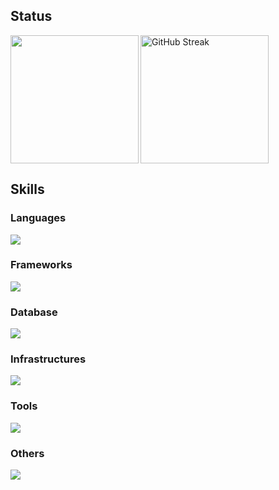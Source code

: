 <h2>Status</h2>
<a href="https://github.com/tocoteron">
  <img align="left" height="205px" src="https://github-readme-stats.vercel.app/api/top-langs/?username=Arata1202&layout=compact&langs_count=10&theme=tokyonight" />
</a>
<a href="https://git.io/streak-stats">
  <img height="205px" src="https://github-readme-streak-stats.herokuapp.com?user=Arata1202&theme=tokyonight&locale=ja" alt="GitHub Streak" />
</a>

<!-- <img alt="github stats" height="205px" src="https://github-readme-stats.vercel.app/api?username=Arata1202&theme=tokyonight&show_icons=ture" /> -->

<h2>Skills</h3>

<h3>Languages</h3>
<img src="https://skillicons.dev/icons?i=html,css,js,ts,php,dart,go,python" />

<h3>Frameworks</h3>
<img src="https://skillicons.dev/icons?i=react,next,vue,vuetify,laravel,flutter,tailwindcss" />

<h3>Database</h3>
<img src="https://skillicons.dev/icons?i=mysql,postgres,supabase" />

<h3>Infrastructures</h3>
<img src="https://skillicons.dev/icons?i=terraform,aws,gcp,docker,nginx,firebase,githubactions,vercel,cloudflare,netlify" />

<h3>Tools</h3>
<img src="https://skillicons.dev/icons?i=vscode,discord,notion,figma,vim,wordpress,apple,androidstudio,git,github" />

<h3>Others</h3>
<img src="https://skillicons.dev/icons?i=linux,raspberrypi,debian,ubuntu,sentry,vite" />
